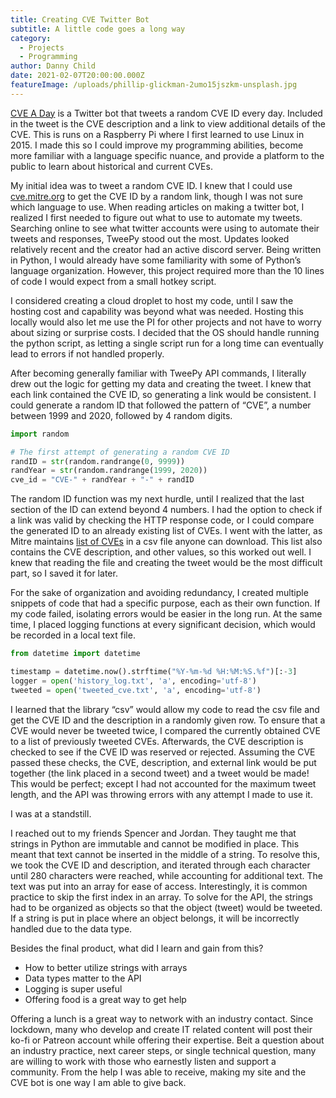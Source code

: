 ```yaml
---
title: Creating CVE Twitter Bot
subtitle: A little code goes a long way
category:
  - Projects
  - Programming
author: Danny Child
date: 2021-02-07T20:00:00.000Z
featureImage: /uploads/phillip-glickman-2umo15jszkm-unsplash.jpg
---
```

[CVE A Day](https://twitter.com/CVE_A_Day) is a Twitter bot that tweets a random CVE ID every day. Included in the tweet is the CVE description and a link to view additional details of the CVE. This is runs on a Raspberry Pi where I first learned to use Linux in 2015. I made this so I could improve my programming abilities, become more familiar with a language specific nuance, and provide a platform to the public to learn about historical and current CVEs.

My initial idea was to tweet a random CVE ID. I knew that I could use [cve.mitre.org](https://cve.mitre.org) to get the CVE ID by a random link, though I was not sure which language to use. When reading articles on making a twitter bot, I realized I first needed to figure out what to use to automate my tweets. Searching online to see what twitter accounts were using to automate their tweets and responses, TweePy stood out the most. Updates looked relatively recent and the creator had an active discord server. Being written in Python, I would already have some familiarity with some of Python’s language organization. However, this project required more than the 10 lines of code I would expect from a small hotkey script.

I considered creating a cloud droplet to host my code, until I saw the hosting cost and capability was beyond what was needed. Hosting this locally would also let me use the PI for other projects and not have to worry about sizing or surprise costs. I decided that the OS should handle running the python script, as letting a single script run for a long time can eventually lead to errors if not handled properly.

After becoming generally familiar with TweePy API commands, I literally drew out the logic for getting my data and creating the tweet. I knew that each link contained the CVE ID, so generating a link would be consistent. I could generate a random ID that followed the pattern of “CVE”, a number between 1999 and 2020, followed by 4 random digits.

```python
import random

# The first attempt of generating a random CVE ID
randID = str(random.randrange(0, 9999))
randYear = str(random.randrange(1999, 2020))
cve_id = "CVE-" + randYear + "-" + randID
```

The random ID function was my next hurdle, until I realized that the last section of the ID can extend beyond 4 numbers. I had the option to check if a link was valid by checking the HTTP response code, or I could compare the generated ID to an already existing list of CVEs. I went with the latter, as Mitre maintains [list of CVEs](https://cve.mitre.org/data/downloads/index.html) in a csv file anyone can download. This list also contains the CVE description, and other values, so this worked out well. I knew that reading the file and creating the tweet would be the most difficult part, so I saved it for later.

For the sake of organization and avoiding redundancy, I created multiple snippets of code that had a specific purpose, each as their own function. If my code failed, isolating errors would be easier in the long run. At the same time, I placed logging functions at every significant decision, which would be recorded in a local text file.

```python
from datetime import datetime

timestamp = datetime.now().strftime("%Y-%m-%d %H:%M:%S.%f")[:-3]
logger = open('history_log.txt', 'a', encoding='utf-8')
tweeted = open('tweeted_cve.txt', 'a', encoding='utf-8')
```

I learned that the library “csv” would allow my code to read the csv file and get the CVE ID and the description in a randomly given row. To ensure that a CVE would never be tweeted twice, I compared the currently obtained CVE to a list of previously tweeted CVEs. Afterwards, the CVE description is checked to see if the CVE ID was reserved or rejected. Assuming the CVE passed these checks, the CVE, description, and external link would be put together (the link placed in a second tweet) and a tweet would be made! This would be perfect; except I had not accounted for the maximum tweet length, and the API was throwing errors with any attempt I made to use it.

I was at a standstill.

I reached out to my friends Spencer and Jordan. They taught me that strings in Python are immutable and cannot be modified in place. This meant that text cannot be inserted in the middle of a string. To resolve this, we took the CVE ID and description, and iterated through each character until 280 characters were reached, while accounting for additional text. The text was put into an array for ease of access. Interestingly, it is common practice to skip the first index in an array. To solve for the API, the strings had to be organized as objects so that the object (tweet) would be tweeted. If a string is put in place where an object belongs, it will be incorrectly handled due to the data type.

Besides the final product, what did I learn and gain from this?

* How to better utilize strings with arrays
* Data types matter to the API
* Logging is super useful
* Offering food is a great way to get help

Offering a lunch is a great way to network with an industry contact. Since lockdown, many who develop and create IT related content will post their ko-fi or Patreon account while offering their expertise. Beit a question about an industry practice, next career steps, or single technical question, many are willing to work with those who earnestly listen and support a community. From the help I was able to receive, making my site and the CVE bot is one way I am able to give back.